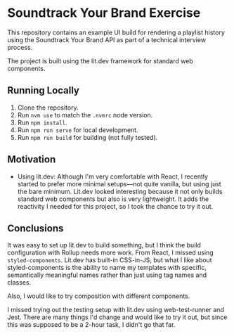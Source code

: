 # Soundtrack Your Brand Exercise

This repository contains an example UI build for rendering a playlist history using the Soundtrack Your Brand API as part of a technical interview process.

The project is built using the lit.dev framework for standard web components.

## Running Locally

1. Clone the repository.
2. Run `nvm use` to match the `.nvmrc` node version.
3. Run `npm install`.
4. Run `npm run serve` for local development.
5. Run `npm run build` for building (not fully tested).

## Motivation

* Using lit.dev: Although I'm very comfortable with React, I recently started to prefer more minimal setups—not quite vanilla, but using just the bare minimum. Lit.dev looked interesting because it not only builds standard web components but also is very lightweight. It adds the reactivity I needed for this project, so I took the chance to try it out.

## Conclusions

It was easy to set up lit.dev to build something, but I think the build configuration with Rollup needs more work. From React, I missed using `styled-components`. Lit.dev has built-in CSS-in-JS, but what I like about styled-components is the ability to name my templates with specific, semantically meaningful names rather than just using tag names and classes.

Also, I would like to try composition with different components.

I missed trying out the testing setup with lit.dev using web-test-runner and Jest. There are many things I'd change and would like to try it out, but since this was supposed to be a 2-hour task, I didn't go that far.
